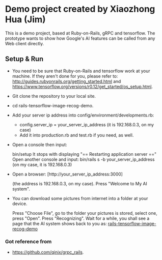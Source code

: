 # Demo project created by Xiaozhong Hua (Jim)
This is a demo project, based at Ruby-on-Rails, gRPC and tensorflow. The prototype wants to show how Google's AI features can be called from any Web client directly.

## Setup & Run

* You need to be sure that Ruby-on-Rails and tensorflow work at your machine. If they aren't done for you, please refer to: http://guides.rubyonrails.org/getting_started.html and https://www.tensorflow.org/versions/r0.12/get_started/os_setup.html.

* Git clone the repository to your local site.

* cd rails-tensorflow-image-recog-demo.

* Add your server ip address into config/environment/developments.rb:

  - config.server_ip = your_server_ip_address (it is 192.168.0.3, on my case)
  - Add it into production.rb and test.rb if you need, as well.

* Open a console then input:

  bin/setup
  It stops with displaying "== Restarting application server =="
  Open another console and input: bin/rails s -b your_server_ip_address (on my case, it is 192.168.0.3)

* Open a browser: [http://your_server_ip_address:3000]

  (the address is 192.168.0.3, on my case).
  Press "Welcome to My AI system".

* You can download some pictures from internet into a folder at your device.

  Press "Choose File", go to the folder your pictures is stored, select one, press "Open".
  Press "Recognizing".
  Wait for a while, you shall see a page that the AI system shows back to you as: [rails-tensorflow-image-recog-demo](screenshot-2017-07-17.png)

### Got reference from
- https://github.com/qinix/grpc_rails.
